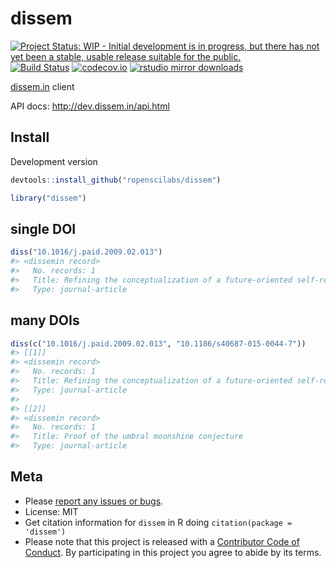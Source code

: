 dissem
======



[![Project Status: WIP - Initial development is in progress, but there has not yet been a stable, usable release suitable for the public.](http://www.repostatus.org/badges/latest/wip.svg)](http://www.repostatus.org/#wip)
[![Build Status](https://travis-ci.org/ropenscilabs/dissem.svg?branch=master)](https://travis-ci.org/ropenscilabs/dissem)
[![codecov.io](https://codecov.io/github/ropenscilabs/dissem/coverage.svg?branch=master)](https://codecov.io/github/ropenscilabs/dissem?branch=master)
[![rstudio mirror downloads](https://cranlogs.r-pkg.org/badges/dissem)](https://github.com/metacran/cranlogs.app)

[dissem.in](http://dissem.in/) client

API docs: <http://dev.dissem.in/api.html>

## Install

Development version


```r
devtools::install_github("ropenscilabs/dissem")
```


```r
library("dissem")
```

## single DOI


```r
diss("10.1016/j.paid.2009.02.013")
#> <dissemin record>
#>   No. records: 1
#>   Title: Refining the conceptualization of a future-oriented self-regulatory behavior: Proactive coping
#>   Type: journal-article
```

## many DOIs


```r
diss(c("10.1016/j.paid.2009.02.013", "10.1186/s40687-015-0044-7"))
#> [[1]]
#> <dissemin record>
#>   No. records: 1
#>   Title: Refining the conceptualization of a future-oriented self-regulatory behavior: Proactive coping
#>   Type: journal-article
#> 
#> [[2]]
#> <dissemin record>
#>   No. records: 1
#>   Title: Proof of the umbral moonshine conjecture
#>   Type: journal-article
```

## Meta

* Please [report any issues or bugs](https://github.com/ropenscilabs/dissem/issues).
* License: MIT
* Get citation information for `dissem` in R doing `citation(package = 'dissem')`
* Please note that this project is released with a [Contributor Code of Conduct](CONDUCT.md). By participating in this project you agree to abide by its terms.
